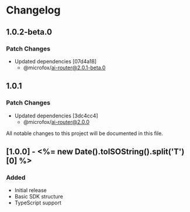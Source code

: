 # Changelog

## 1.0.2-beta.0

### Patch Changes

- Updated dependencies [07d4a18]
  - @microfox/ai-router@2.0.1-beta.0

## 1.0.1

### Patch Changes

- Updated dependencies [3dc4cc4]
  - @microfox/ai-router@2.0.0

All notable changes to this project will be documented in this file.

## [1.0.0] - <%= new Date().toISOString().split('T')[0] %>

### Added

- Initial release
- Basic SDK structure
- TypeScript support

<!-- Add your changes here using this format:

## [1.1.0] - YYYY-MM-DD

### Added
- New feature

### Changed
- Updated feature

### Fixed
- Bug fix

### Removed
- Deprecated feature
-->
